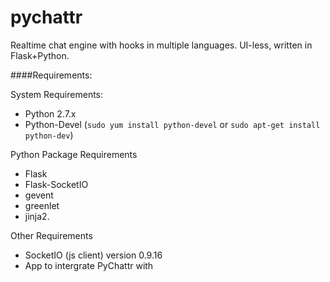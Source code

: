 pychattr
========

Realtime chat engine with hooks in multiple languages. UI-less, written in Flask+Python.

####Requirements:

System Requirements:
 - Python 2.7.x
 - Python-Devel (`sudo yum install python-devel` or `sudo apt-get install python-dev`)

Python Package Requirements
 - Flask
 - Flask-SocketIO
 - gevent
 - greenlet
 - jinja2.
 
Other Requirements
 - SocketIO (js client) version 0.9.16
 - App to intergrate PyChattr with



